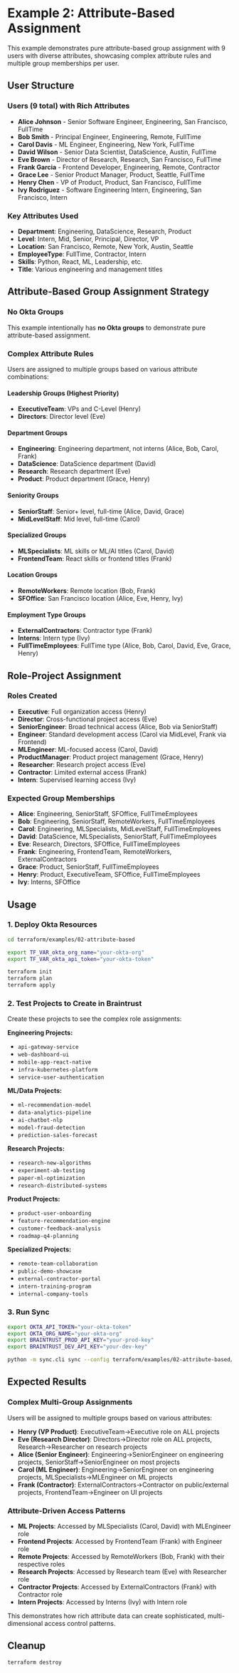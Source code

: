 # Example 2: Attribute-Based Assignment

This example demonstrates pure attribute-based group assignment with 9 users with diverse attributes, showcasing complex attribute rules and multiple group memberships per user.

## User Structure

### Users (9 total) with Rich Attributes
- **Alice Johnson** - Senior Software Engineer, Engineering, San Francisco, FullTime
- **Bob Smith** - Principal Engineer, Engineering, Remote, FullTime  
- **Carol Davis** - ML Engineer, Engineering, New York, FullTime
- **David Wilson** - Senior Data Scientist, DataScience, Austin, FullTime
- **Eve Brown** - Director of Research, Research, San Francisco, FullTime
- **Frank Garcia** - Frontend Developer, Engineering, Remote, Contractor
- **Grace Lee** - Senior Product Manager, Product, Seattle, FullTime
- **Henry Chen** - VP of Product, Product, San Francisco, FullTime
- **Ivy Rodriguez** - Software Engineering Intern, Engineering, San Francisco, Intern

### Key Attributes Used
- **Department**: Engineering, DataScience, Research, Product
- **Level**: Intern, Mid, Senior, Principal, Director, VP
- **Location**: San Francisco, Remote, New York, Austin, Seattle
- **EmployeeType**: FullTime, Contractor, Intern
- **Skills**: Python, React, ML, Leadership, etc.
- **Title**: Various engineering and management titles

## Attribute-Based Group Assignment Strategy

### No Okta Groups
This example intentionally has **no Okta groups** to demonstrate pure attribute-based assignment.

### Complex Attribute Rules
Users are assigned to multiple groups based on various attribute combinations:

#### Leadership Groups (Highest Priority)
- **ExecutiveTeam**: VPs and C-Level (Henry)
- **Directors**: Director level (Eve)

#### Department Groups
- **Engineering**: Engineering department, not interns (Alice, Bob, Carol, Frank)
- **DataScience**: DataScience department (David)
- **Research**: Research department (Eve)
- **Product**: Product department (Grace, Henry)

#### Seniority Groups
- **SeniorStaff**: Senior+ level, full-time (Alice, David, Grace)
- **MidLevelStaff**: Mid level, full-time (Carol)

#### Specialized Groups
- **MLSpecialists**: ML skills or ML/AI titles (Carol, David)
- **FrontendTeam**: React skills or frontend titles (Frank)

#### Location Groups
- **RemoteWorkers**: Remote location (Bob, Frank)
- **SFOffice**: San Francisco location (Alice, Eve, Henry, Ivy)

#### Employment Type Groups
- **ExternalContractors**: Contractor type (Frank)
- **Interns**: Intern type (Ivy)
- **FullTimeEmployees**: FullTime type (Alice, Bob, Carol, David, Eve, Grace, Henry)

## Role-Project Assignment

### Roles Created
- **Executive**: Full organization access (Henry)
- **Director**: Cross-functional project access (Eve)
- **SeniorEngineer**: Broad technical access (Alice, Bob via SeniorStaff)
- **Engineer**: Standard development access (Carol via MidLevel, Frank via Frontend)
- **MLEngineer**: ML-focused access (Carol, David)
- **ProductManager**: Product project management (Grace, Henry)
- **Researcher**: Research project access (Eve)
- **Contractor**: Limited external access (Frank)
- **Intern**: Supervised learning access (Ivy)

### Expected Group Memberships
- **Alice**: Engineering, SeniorStaff, SFOffice, FullTimeEmployees
- **Bob**: Engineering, SeniorStaff, RemoteWorkers, FullTimeEmployees
- **Carol**: Engineering, MLSpecialists, MidLevelStaff, FullTimeEmployees
- **David**: DataScience, MLSpecialists, SeniorStaff, FullTimeEmployees
- **Eve**: Research, Directors, SFOffice, FullTimeEmployees
- **Frank**: Engineering, FrontendTeam, RemoteWorkers, ExternalContractors
- **Grace**: Product, SeniorStaff, FullTimeEmployees
- **Henry**: Product, ExecutiveTeam, SFOffice, FullTimeEmployees
- **Ivy**: Interns, SFOffice

## Usage

### 1. Deploy Okta Resources
```bash
cd terraform/examples/02-attribute-based

export TF_VAR_okta_org_name="your-okta-org"
export TF_VAR_okta_api_token="your-okta-token"

terraform init
terraform plan
terraform apply
```

### 2. Test Projects to Create in Braintrust
Create these projects to see the complex role assignments:

**Engineering Projects:**
- `api-gateway-service`
- `web-dashboard-ui`
- `mobile-app-react-native`
- `infra-kubernetes-platform`
- `service-user-authentication`

**ML/Data Projects:**
- `ml-recommendation-model`
- `data-analytics-pipeline`
- `ai-chatbot-nlp`
- `model-fraud-detection`
- `prediction-sales-forecast`

**Research Projects:**
- `research-new-algorithms`
- `experiment-ab-testing`
- `paper-ml-optimization`
- `research-distributed-systems`

**Product Projects:**
- `product-user-onboarding`
- `feature-recommendation-engine`
- `customer-feedback-analysis`
- `roadmap-q4-planning`

**Specialized Projects:**
- `remote-team-collaboration`
- `public-demo-showcase`
- `external-contractor-portal`
- `intern-training-program`
- `internal-company-tools`

### 3. Run Sync
```bash
export OKTA_API_TOKEN="your-okta-token"
export OKTA_ORG_NAME="your-okta-org"
export BRAINTRUST_PROD_API_KEY="your-prod-key"
export BRAINTRUST_DEV_API_KEY="your-dev-key"

python -m sync.cli sync --config terraform/examples/02-attribute-based/sync-config.yaml
```

## Expected Results

### Complex Multi-Group Assignments
Users will be assigned to multiple groups based on various attributes:

- **Henry (VP Product)**: ExecutiveTeam→Executive role on ALL projects
- **Eve (Research Director)**: Directors→Director role on ALL projects, Research→Researcher on research projects
- **Alice (Senior Engineer)**: Engineering→SeniorEngineer on engineering projects, SeniorStaff→SeniorEngineer on most projects
- **Carol (ML Engineer)**: Engineering→SeniorEngineer on engineering projects, MLSpecialists→MLEngineer on ML projects
- **Frank (Contractor)**: ExternalContractors→Contractor on public/external projects, FrontendTeam→Engineer on UI projects

### Attribute-Driven Access Patterns
- **ML Projects**: Accessed by MLSpecialists (Carol, David) with MLEngineer role
- **Frontend Projects**: Accessed by FrontendTeam (Frank) with Engineer role  
- **Remote Projects**: Accessed by RemoteWorkers (Bob, Frank) with their respective roles
- **Research Projects**: Accessed by Research team (Eve) with Researcher role
- **Contractor Projects**: Accessed by ExternalContractors (Frank) with Contractor role
- **Intern Projects**: Accessed by Interns (Ivy) with Intern role

This demonstrates how rich attribute data can create sophisticated, multi-dimensional access control patterns.

## Cleanup
```bash
terraform destroy
```